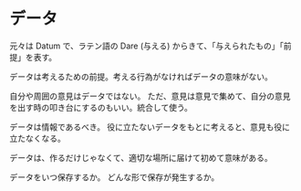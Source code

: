 # データ

元々は Datum で、ラテン語の Dare (与える) からきて、「与えられたもの」「前提」を表す。

データは考えるための前提。考える行為がなければデータの意味がない。

自分や周囲の意見はデータではない。
ただ、意見は意見で集めて、自分の意見を出す時の叩き台にするのもいい。統合して使う。

データは情報であるべき。
役に立たないデータをもとに考えると、意見も役に立たなくなる。

データは、作るだけじゃなくて、適切な場所に届けて初めて意味がある。

データをいつ保存するか。
どんな形で保存が発生するか。
